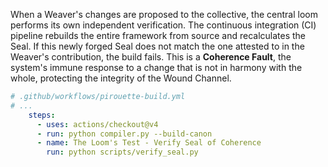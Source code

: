 When a Weaver's changes are proposed to the collective, the central loom performs its own independent verification. The continuous integration (CI) pipeline rebuilds the entire framework from source and recalculates the Seal. If this newly forged Seal does not match the one attested to in the Weaver's contribution, the build fails. This is a **Coherence Fault**, the system's immune response to a change that is not in harmony with the whole, protecting the integrity of the Wound Channel.

```yaml
# .github/workflows/pirouette-build.yml
# ...
    steps:
      - uses: actions/checkout@v4
      - run: python compiler.py --build-canon
      - name: The Loom's Test - Verify Seal of Coherence
        run: python scripts/verify_seal.py
```